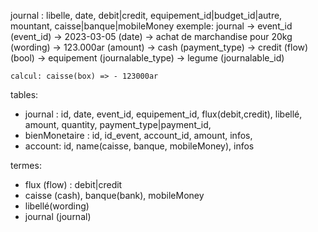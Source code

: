 journal : libelle, date, debit|credit, equipement_id|budget_id|autre, mountant, caisse|banque|mobileMoney
        exemple: journal
        -> event_id (event_id)
        -> 2023-03-05 (date)
        -> achat de marchandise pour 20kg (wording)
        -> 123.000ar (amount)
        -> cash (payment_type)
        -> credit (flow) (bool)
        -> equipement (journalable_type)
            -> legume (journalable_id)

    calcul: caisse(box) => - 123000ar

tables:
- journal : id, date, event_id, equipement_id, flux(debit,credit), libellé, amount, quantity, payment_type|payment_id,
- bienMonetaire : id, id_event, account_id, amount, infos,
- account: id, name(caisse, banque, mobileMoney), infos

termes:
- flux (flow) : debit|credit
- caisse (cash), banque(bank), mobileMoney
- libellé(wording)
- journal (journal)